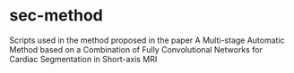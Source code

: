 # sec-method
Scripts used in the method proposed in the paper  A Multi-stage Automatic Method based on a Combination of Fully Convolutional Networks for Cardiac Segmentation in Short-axis MRI
